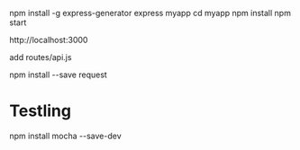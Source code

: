 npm install -g express-generator
express myapp
cd myapp
npm install
npm start

http://localhost:3000

add routes/api.js

npm install --save request



# Testling
npm install mocha --save-dev
